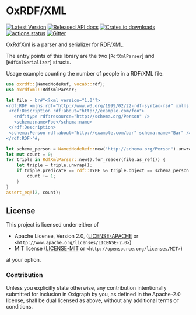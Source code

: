 OxRDF/XML
=========

[![Latest Version](https://img.shields.io/crates/v/oxrdfxml.svg)](https://crates.io/crates/oxrdfxml)
[![Released API docs](https://docs.rs/oxrdfxml/badge.svg)](https://docs.rs/oxrdfxml)
[![Crates.io downloads](https://img.shields.io/crates/d/oxrdfxml)](https://crates.io/crates/oxrdfxml)
[![actions status](https://github.com/oxigraph/oxigraph/workflows/build/badge.svg)](https://github.com/oxigraph/oxigraph/actions)
[![Gitter](https://badges.gitter.im/oxigraph/community.svg)](https://gitter.im/oxigraph/community)

OxRdfXml is a parser and serializer for [RDF/XML](https://www.w3.org/TR/rdf-syntax-grammar/).

The entry points of this library are the two [`RdfXmlParser`] and [`RdfXmlSerializer`] structs.

Usage example counting the number of people in a RDF/XML file:

```rust
use oxrdf::{NamedNodeRef, vocab::rdf};
use oxrdfxml::RdfXmlParser;

let file = br#"<?xml version="1.0"?>
<rdf:RDF xmlns:rdf="http://www.w3.org/1999/02/22-rdf-syntax-ns#" xmlns:schema="http://schema.org/">
 <rdf:Description rdf:about="http://example.com/foo">
   <rdf:type rdf:resource="http://schema.org/Person" />
   <schema:name>Foo</schema:name>
 </rdf:Description>
 <schema:Person rdf:about="http://example.com/bar" schema:name="Bar" />
</rdf:RDF>"#;

let schema_person = NamedNodeRef::new("http://schema.org/Person").unwrap();
let mut count = 0;
for triple in RdfXmlParser::new().for_reader(file.as_ref()) {
    let triple = triple.unwrap();
    if triple.predicate == rdf::TYPE && triple.object == schema_person.into() {
        count += 1;
    }
}
assert_eq!(2, count);
```

## License

This project is licensed under either of

* Apache License, Version 2.0, ([LICENSE-APACHE](../LICENSE-APACHE) or
  `<http://www.apache.org/licenses/LICENSE-2.0>`)
* MIT license ([LICENSE-MIT](../LICENSE-MIT) or
  `<http://opensource.org/licenses/MIT>`)

at your option.


### Contribution

Unless you explicitly state otherwise, any contribution intentionally submitted for inclusion in Oxigraph by you, as defined in the Apache-2.0 license, shall be dual licensed as above, without any additional terms or conditions.
